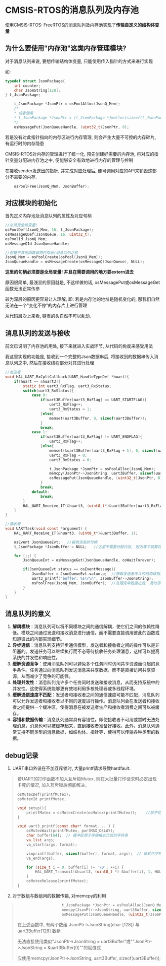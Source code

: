# CMSIS-RTOS的消息队列及内存池

使用CMSIS-RTOS: FreeRTOS的消息队列及内存池实现了**传输自定义的结构体变量**



## 为什么要使用"内存池"这类内存管理模块?

对于消息队列来说, 要想传输结构体变量, 只能使用传入指针的方式来进行实现

如:

``` c
typedef struct JsonPackage{
    int counter;
    char JsonString[128];
} t_JsonPackage;

	t_JsonPackage *JsonPtr = osPoolAlloc(JsonQ_Mem);
	/*
	* 或者使用 
	* t_JsonPackage *JsonPtr = (t_JsonPackage *)malloc(sizeof(t_JsonPackage));
	*/
	osMessagePut(JsonQueueHandle, (uint32_t)JsonPtr, 0);
```

若是没有对此指针指向的内存区进行内存管理, 则会产生大量不可控的内存碎片, 有运行时的内存隐患

CMSIS-RTOS对内存的管理进行了统一化, 预先创建好需要的内存池, 将对应的指针变量分配进内存池之中, 便能够安全有效地进行内存的管理与控制

在接收sender发送出的指针, 并完成对应处理后, 便可调用对应的API来销毁这部分不需要的内存.

``` c
	osPoolFree(JsonQ_Mem, JsonBuffer);
```



## 对应模块的初始化

首先定义内存池及消息队列的属性及对应句柄

``` c
//必须是全局变量!
osPoolDef(JsonQ_Mem, 16, t_JsonPackage);
osMessageQDef(JsonQueue, 16, uint32_t);
osPoolId JsonQ_Mem;
osMessageQId JsonQueueHandle;

//创建于其他函数调用内存池/消息队列之前
JsonQ_Mem = osPoolCreate(osPool(JsonQ_Mem));
JsonQueueHandle = osMessageCreate(osMessageQ(JsonQueue), NULL);
```

**这里的句柄必须要是全局变量! 并且在需要调用的地方要extern进去**

原因很简单, 最浅显的原因就是, 不这样做的话, osMessagePut或osMessageGet函数无法正常传参

较为深层的原因更容易让人理解, 即: 若是内存池的地址是随机变化的, 那我们自然无法在一个"变化不停"的内存片上进行管理

从代码层次上来看, 链表的头自然不可以乱动.



## 消息队列的发送与接收

前文已说明了内存池的用处, 接下来就进入实战环节, 从代码的角度来感受用法

我这里实现的功能是, 接收到一个完整的Json数据串后, 将接收到的数据串传入消息队列之中, 然后在接收线程部分对其进行处理

``` c
//发送者
void HAL_UART_RxCpltCallback(UART_HandleTypeDef *huart){
    if(huart == &huart3){
        static int uart3_RxFlag, uart3_RxStatus;
        switch(uart3_RxStatus){
            case 0:
                if(uart3Buffer[uart3_RxFlag] == UART_STARTFLAG){
                    uart3_RxFlag++;
                    uart3_RxStatus = 1;
                }else{
                    memset(uart3Buffer, 0, sizeof(uart3Buffer));
                }
                break;
            case 1:
                if(uart3Buffer[uart3_RxFlag] != UART_ENDFLAG){
                    uart3_RxFlag++;
                }else{
                    memset(&uart3Buffer[uart3_RxFlag + 1], 0, sizeof(uart3Buffer) - uart3_RxFlag);
                    uart3_RxFlag = 0;
                    uart3_RxStatus = 0;

                    t_JsonPackage *JsonPtr = osPoolAlloc(JsonQ_Mem);
                    memcpy(JsonPtr->JsonString, uart3Buffer, sizeof(uart3Buffer));
                    osMessagePut(JsonQueueHandle, (uint32_t)JsonPtr, 0);
                }
                break;
            default:
                break;
        }
        HAL_UART_Receive_IT(&huart3, (uint8_t*)&uart3Buffer[uart3_RxFlag], 1);
    }
}

//接收者
void UARTTask(void const *argument) {
    HAL_UART_Receive_IT(&huart3, (uint8_t*)&uart3Buffer, 1);

    osEvent JsonQueueEvt;	//接收消息的句柄
    t_JsonPackage *JsonBuffer = NULL;	//这里不需要分配内存, 因为等下就要将内存池中的发送者指针地址赋值于此变量

    for (;;) {
        JsonQueueEvt = osMessageGet(JsonQueueHandle, osWaitForever);	//若是没有接收到消息, 则阻塞式等候

        if(JsonQueueEvt.status == osEventMessage){
            JsonBuffer = JsonQueueEvt.value.p;	//获取发送者传入的结构体指针变量, 彻底完成消息的接收步骤
            uart3_printf("buffer: %s\r\n", JsonBuffer->JsonString);
            osPoolFree(JsonQ_Mem, JsonBuffer);	//处理完毕数据之后, 及时清理内存, 避免内存溢出
        }
    }
}
```



## 消息队列的意义

1. **解耦模块**：消息队列可以将不同模块之间的通信解耦，使它们之间的依赖性降低。模块之间通过发送和接收消息进行通信，而不需要直接调用彼此的函数或知道彼此的内部实现细节。
2. **异步通信**：消息队列支持异步通信模型，发送者和接收者之间的操作可以是非阻塞的。发送任务可以继续执行而不必等待接收任务处理消息，这样可以提高系统的并发性和响应性。
3. **缓解资源竞争**：使用消息队列可以避免多个任务同时访问共享资源而引起的竞争条件。任务通过向消息队列发送消息来共享数据，而不是直接访问共享资源，从而减少了竞争的可能性。
4. **处理并发性**：消息队列允许多个任务同时发送和接收消息，从而支持系统中的并发性。这使得系统能够更有效地利用多核处理器或多线程环境。
5. **缓解通信速度不匹配**：发送者和接收者之间的通信速度可能不匹配，消息队列可以允许发送者和接收者以不同的速度进行操作。消息队列会在发送者和接收者之间提供一个缓冲区，使得消息在被发送者生产和接收者消费之间可以被缓存。
6. **容错和数据传输**：消息队列通常具有容错性，即使接收者不可用或暂时无法处理消息，消息也可以被缓存起来，直到接收者准备好接收。此外，消息队列通常支持不同类型的消息数据，如结构体、指针等，使得可以传输各种类型的数据。



## debug记录

1. UART串口外设在不加互斥锁时, 大量printf请求导致hardfault.

> 若UART的打印函数不加入互斥锁Mutex, 则在大批量打印请求时必定出现卡死的情况, 加入互斥锁后彻底解决。
>
> ``` c
> osMutexDef(printfMutex);
> osMutexId printfMutex;
> 
> void setup(){
>     printfMutex = osMutexCreate(osMutex(printfMutex));	//放于初始化函数中
> }
> 
> void uart3_printf(const char* format, ...) {
>     osMutexWait(printfMutex, portMAX_DELAY);
>     char buffer[64];  // 缓冲区用于存储格式化后的字符串
>     va_list args;
>     va_start(args, format);
> 
>     vsnprintf(buffer, sizeof(buffer), format, args);  // 格式化字符串到缓冲区
>     va_end(args);
> 
>     for (size_t i = 0; buffer[i] != '\0'; ++i) {
>         HAL_UART_Transmit(&huart3, (uint8_t *) &buffer[i], 1, HAL_MAX_DELAY);
>     }
>     osMutexRelease(printfMutex);
> }
> ```

2. 对于数组与数组间的数据传输, 对memcpy的利用

> ``` c
>                     t_JsonPackage *JsonPtr = osPoolAlloc(JsonQ_Mem);
>                     memcpy(JsonPtr->JsonString, uart3Buffer, sizeof(uart3Buffer));
>                     osMessagePut(JsonQueueHandle, (uint32_t)JsonPtr, 0);
> ```
>
> 在上述函数中, 有两个数组 JsonPtr->JsonString(char [128]) 与 uart3Buffer[128] 数组
>
> 无法直接使用类似"JsonPtr->JsonString = uart3Buffer"或""JsonPtr->JsonString = &uart3Buffer[0]""的赋值式
>
> 应使用memcpy(JsonPtr->JsonString, uart3Buffer, sizeof(uart3Buffer));